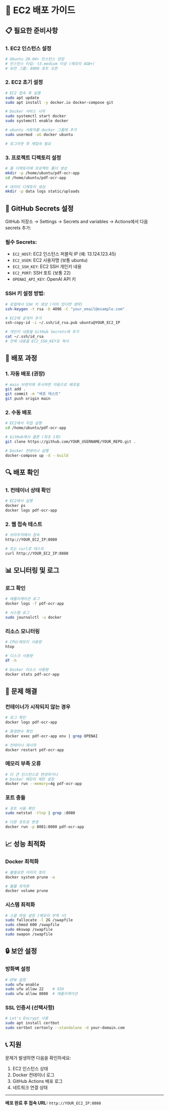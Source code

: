 # 🚀 EC2 배포 가이드

## 📋 **필요한 준비사항**

### 1. **EC2 인스턴스 설정**
```bash
# Ubuntu 20.04+ 인스턴스 권장
# 인스턴스 타입: t3.medium 이상 (메모리 4GB+)
# 보안 그룹: 8080 포트 오픈
```

### 2. **EC2 초기 설정**
```bash
# EC2 접속 후 실행
sudo apt update
sudo apt install -y docker.io docker-compose git

# Docker 서비스 시작
sudo systemctl start docker
sudo systemctl enable docker

# ubuntu 사용자를 docker 그룹에 추가
sudo usermod -aG docker ubuntu

# 로그아웃 후 재접속 필요
```

### 3. **프로젝트 디렉토리 설정**
```bash
# 홈 디렉토리에 프로젝트 폴더 생성
mkdir -p /home/ubuntu/pdf-ocr-app
cd /home/ubuntu/pdf-ocr-app

# 데이터 디렉토리 생성
mkdir -p data logs static/uploads
```

## 🔧 **GitHub Secrets 설정**

GitHub 저장소 → Settings → Secrets and variables → Actions에서 다음 secrets 추가:

### **필수 Secrets:**
- `EC2_HOST`: EC2 인스턴스 퍼블릭 IP (예: 13.124.123.45)
- `EC2_USER`: EC2 사용자명 (보통 ubuntu)
- `EC2_SSH_KEY`: EC2 SSH 개인키 내용
- `EC2_PORT`: SSH 포트 (보통 22)
- `OPENAI_API_KEY`: OpenAI API 키

### **SSH 키 설정 방법:**
```bash
# 로컬에서 SSH 키 생성 (이미 있다면 생략)
ssh-keygen -t rsa -b 4096 -C "your_email@example.com"

# EC2에 공개키 추가
ssh-copy-id -i ~/.ssh/id_rsa.pub ubuntu@YOUR_EC2_IP

# 개인키 내용을 GitHub Secrets에 추가
cat ~/.ssh/id_rsa
# 전체 내용을 EC2_SSH_KEY로 복사
```

## 🚀 **배포 과정**

### 1. **자동 배포 (권장)**
```bash
# main 브랜치에 푸시하면 자동으로 배포됨
git add .
git commit -m "배포 테스트"
git push origin main
```

### 2. **수동 배포**
```bash
# EC2에서 직접 실행
cd /home/ubuntu/pdf-ocr-app

# GitHub에서 클론 (최초 1회)
git clone https://github.com/YOUR_USERNAME/YOUR_REPO.git .

# Docker 컨테이너 실행
docker-compose up -d --build
```

## 🔍 **배포 확인**

### 1. **컨테이너 상태 확인**
```bash
# EC2에서 실행
docker ps
docker logs pdf-ocr-app
```

### 2. **웹 접속 테스트**
```bash
# 브라우저에서 접속
http://YOUR_EC2_IP:8080

# 또는 curl로 테스트
curl http://YOUR_EC2_IP:8080
```

## 📊 **모니터링 및 로그**

### **로그 확인**
```bash
# 애플리케이션 로그
docker logs -f pdf-ocr-app

# 시스템 로그
sudo journalctl -u docker
```

### **리소스 모니터링**
```bash
# CPU/메모리 사용량
htop

# 디스크 사용량
df -h

# Docker 리소스 사용량
docker stats pdf-ocr-app
```

## 🔧 **문제 해결**

### **컨테이너가 시작되지 않는 경우**
```bash
# 로그 확인
docker logs pdf-ocr-app

# 환경변수 확인
docker exec pdf-ocr-app env | grep OPENAI

# 컨테이너 재시작
docker restart pdf-ocr-app
```

### **메모리 부족 오류**
```bash
# 더 큰 인스턴스로 변경하거나
# Docker 메모리 제한 설정
docker run --memory=4g pdf-ocr-app
```

### **포트 충돌**
```bash
# 포트 사용 확인
sudo netstat -tlnp | grep :8080

# 다른 포트로 변경
docker run -p 8081:8080 pdf-ocr-app
```

## 📈 **성능 최적화**

### **Docker 최적화**
```bash
# 불필요한 이미지 정리
docker system prune -a

# 볼륨 최적화
docker volume prune
```

### **시스템 최적화**
```bash
# 스왑 파일 설정 (메모리 부족 시)
sudo fallocate -l 2G /swapfile
sudo chmod 600 /swapfile
sudo mkswap /swapfile
sudo swapon /swapfile
```

## 🔒 **보안 설정**

### **방화벽 설정**
```bash
# UFW 설정
sudo ufw enable
sudo ufw allow 22    # SSH
sudo ufw allow 8080  # 애플리케이션
```

### **SSL 인증서 (선택사항)**
```bash
# Let's Encrypt 사용
sudo apt install certbot
sudo certbot certonly --standalone -d your-domain.com
```

## 📞 **지원**

문제가 발생하면 다음을 확인하세요:
1. EC2 인스턴스 상태
2. Docker 컨테이너 로그
3. GitHub Actions 배포 로그
4. 네트워크 연결 상태

---

**배포 완료 후 접속 URL:**
`http://YOUR_EC2_IP:8080`
